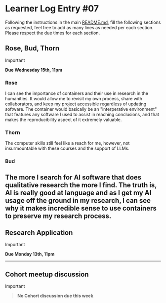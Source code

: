 # Learner Log Entry #07

Following the instructions in the main [README.md](README.md/#entries-instructions), fill the following sections as requested, feel free to add as many lines as needed per each section. Please respect the due times for each section.

## Rose, Bud, Thorn

> [!IMPORTANT]
> **Due Wednesday 15th, 11pm**

### Rose 

I can see the importance of containers and their use in research in the humanities. It would allow me to revisit my own process, share with collaborators, and keep my project accessible regardless of updating software. The container would basically be an "interperative environment" that features any software I used to assist in reaching conclusions, and that makes the reproducibility aspect of it extremely valuable.  

### Thorn
The computer skills still feel like a reach for me, however, not insurmountable with these courses and the support of LLMs. 

### Bud

The more I search for AI software that does qualitative research the more I find. The truth is, AI is really good at language and as I get my AI usage off the ground in my research, I can see why it makes incredible sense to use containers to preserve my research process. 
---

## Research Application

> [!IMPORTANT]
> **Due Monday 13th, 11pm**


---

## Cohort meetup discussion

> [!IMPORTANT]

> **No Cohort discussion due this week**
